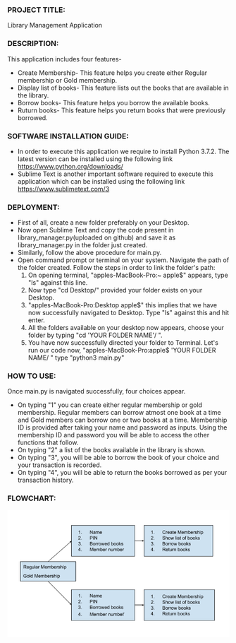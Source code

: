 
### PROJECT TITLE:
Library Management Application

### DESCRIPTION:
This application includes four features-
- Create Membership-
   This feature helps you create either Regular membership or Gold membership.
- Display list of books-
   This feature lists out the books that are available in the library.
- Borrow books-
   This feature helps you borrow the available books.
- Ruturn books-
   This feature helps you return books that were previously borrowed.

### SOFTWARE INSTALLATION GUIDE:
- In order to execute this application we require to install Python 3.7.2. The latest version can be installed using the following link https://www.python.org/downloads/
- Sublime Text is another important software required to execute this application which can be installed using the following link https://www.sublimetext.com/3

### DEPLOYMENT:
- First of all, create a new folder preferably on your Desktop. 
- Now open Sublime Text and copy the code present in library_manager.py(uploaded on github) and save it as library_manager.py in the folder just created. 
- Similarly, follow the above procedure for main.py. 
- Open command prompt or terminal on your system. Navigate the path of the folder created. Follow the steps in order to link the folder's path:
     1. On opening terminal, "apples-MacBook-Pro:~ apple$" appears, type "ls" against this line.
     2. Now type "cd Desktop/" provided your folder exists on your Desktop.
     3. "apples-MacBook-Pro:Desktop apple$" this implies that we have now successfully navigated to Desktop. Type "ls" against this and hit enter.
     4. All the folders available on your desktop now appears, choose your folder by typing "cd 'YOUR FOLDER NAME'/ ".
     5. You have now successfully directed your folder to Terminal. Let's run our code now, "apples-MacBook-Pro:apple$ 'YOUR FOLDER NAME/ " type "python3 main.py"

### HOW TO USE:
Once main.py is navigated successfully, four choices appear.
 - On typing "1" you can create either regular membership or gold membership. Regular members can borrow atmost one book at a time and Gold members can borrow one or two books at a time. Membership ID is provided after taking your name and password as inputs. Using the membership ID and password you will be able to access the other functions that follow. 
 - On typing "2" a list of the books available in the library is shown. 
 - On typing "3", you will be able to borrow the book of your choice and your transaction is recorded.
 - On typing "4", you will be able to return the books borrowed as per your transaction history.


 ### FLOWCHART:

![Flowchart of my project](images/flowchart.png)

